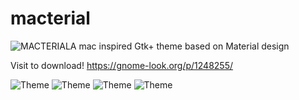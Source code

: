 # macterial
![MACTERIAL](https://cn.opendesktop.org/cache/85x85-crop/img/5/0/f/6/842afc8485cce7dea1a543cdb66c9e85c4b4.jpg)A mac inspired Gtk+ theme based on Material design

Visit to download!
https://gnome-look.org/p/1248255/

![Theme](https://cn.opendesktop.org/img/d/2/2/1/c8391836144f2089bf5cd802fb5f1691568a.png)
![Theme](https://cn.opendesktop.org/img/2/5/3/d/dcabc0803f6fc5fe380c1295fa23690ad271.png)
![Theme](https://cn.opendesktop.org/img/9/7/d/2/5cd2a213e377e2db02b97deed8ecc5d3e514.png)
![Theme](https://cn.opendesktop.org/img/2/d/8/5/fee149bf0925e0efc45d469c7c98729997b6.png)
